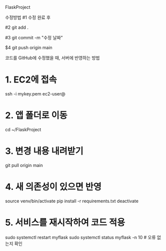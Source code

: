 FlaskProject

수정방법
#1 
수정 완료 후

#2 
git add .

#3 
git commit -m "수정 날짜"

$4 
git push origin main

코드를 GitHub에 수정했을 때, 서버에 반영하는 방법

# 1. EC2에 접속
ssh -i mykey.pem ec2-user@<EC2 IP>

# 2. 앱 폴더로 이동
cd ~/FlaskProject

# 3. 변경 내용 내려받기
git pull origin main    

# 4. 새 의존성이 있으면 반영
source venv/bin/activate
pip install -r requirements.txt
deactivate

# 5. 서비스를 재시작하여 코드 적용
sudo systemctl restart myflask
sudo systemctl status  myflask -n 10   # 오류 없는지 확인
